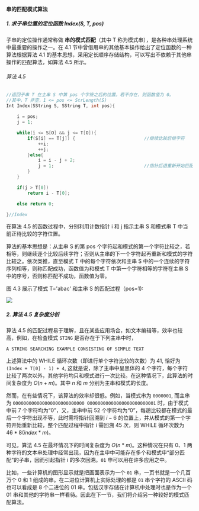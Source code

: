 
#### 串的匹配模式算法

##### 1. 求子串位置的定位函数 Index(S, T, pos)

子串的定位操作通常称做 **串的模式匹配**（其中 T 称为模式串），是各种串处理系统中最重要的操作之一。在 4.1 节中曾借用串的其他基本操作给出了定位函数的一种算法根据算法 4.1 的基本思想，采用定长顺序存储结构，可以写出不依赖于其他串操作的匹配算法，如算法 4.5 所示。

###### 算法 4.5

```cpp
//返回子串 T 在主串 S 中第 pos 个字符之后的位置。若不存在，则函数值为 0。
//其中，T 非空，1 <= pos <= StrLength(S)
Int Index(SString S, SString T, int pos){
    
    i = pos;
    j = 1;

    while(i <= S[O] && j <= T[O]){
        if(S[i] == T[j]) {                          //继续比较后继字符
            ++i; 
            ++j; 
        }else{
            i = i - j + 2; 
            j = 1;                                  //指针后退重新开始匹配
        }
    }

    if(j > T[0]) 
        return i - T[0];

    else return 0;

}//Index
```

在算法 4.5 的函数过程中，分别利用计数指针 i 和 j 指示主串 S 和模式串 T 中当前正待比较的字符位置。

算法的基本思想是：从主串 S 的第 pos 个字符起和模式的第一个字符比较之，若相等，则继续逐个比较后续字符；否则从主串的下一个字符起再重新和模式的字符比较之。依次类推，直至模式 T 中的每个字符依次和主串 S 中的一个连续的字符序列相等，则称匹配成功，函数值为和模式 T 中第一个字符相等的字符在主串 S 中的序号，否则称匹配不成功，函数值为零。

图 4.3 展示了模式 T='abac' 和主串 S 的匹配过程（pos=1):

![](https://gitee.com/mayundaze/img_bed/raw/master/20200807143156.png)

##### 2. 算法 4.5 复杂度分析

算法 4.5 的匹配过程易于理解，且在某些应用场合，如文本编辑等，效率也较高，例如，在检査模式 `STING` 是否存在于下列主串中时，

`A STRING SEARCHING EXAMPLE CONSISTING OF SIMPLE TEXT`

上述算法中的 WHILE 循环次数（即进行单个字符比较的次数）为 41, 恰好为 `(Index + T[0] - 1) + 4`, 这就是说，除了主串中呈黑体的 4 个字符，每个字符比较了两次以外，其他字符均只和模式进行一次比较。在这种情况下，此算法的时间复杂度为 $O (n + m)$。其中 $n$ 和 $m$ 分别为主串和模式的长度。

然而，在有些情况下，该算法的效率却很低。例如，当模式串为 `0000001`, 而主串为 `000000000000000000000000000 00000000000000000000000001` 时，由于模式中前 7 个字符均为“0”，又，主串中前 52 个字符均为“0”，每趟比较都在模式的最后一个字符出现不等，此时需将指针回溯到 $i - 6$ 的位置上，并从模式的第一个字符开始重新比较，整个匹配过程中指针 i 需回溯 45 次，则 WHILE 循环次数为 $46 * 8 (index * m)$。

可见，算法 4.5 在最坏情况下的时间复杂度为 $O(n * m)$。这种情况在只有 0、1 两种字符的文本串处理中经常出现，因为在主申中可能存在多个和模式申“部分匹配”的子串，因而引起指针 i 的多次回溯。`01` 申可以用在许多应用之中。

比如，一些计算机的图形显示就是把画面表示为一个 `01` 串，一页书就是一个几百万个 0 和 1 组成的串。在二进位计算机上实际处理的都是 `01` 串个字符的 ASCII 码也可以看成是 8 个二进位的 01 串。包括汉字存储在计算机中处理时也是作为一个 01 串和其他的字符串一样看待。因此在下一节，我们将介绍另一种较好的模式匹配算法。
